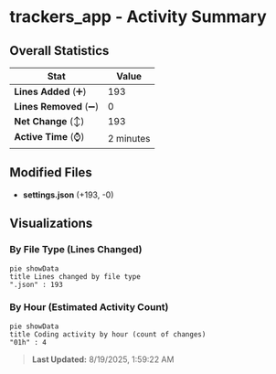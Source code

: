 # trackers_app - Activity Summary 

## Overall Statistics

| Stat                   | Value                                                             |
| ---------------------- | ----------------------------------------------------------------- |
| **Lines Added** (➕)   | 193                                          |
| **Lines Removed** (➖) | 0                                        |
| **Net Change** (↕)    | 193                |
| **Active Time** (⌚)   | 2 minutes |


## Modified Files
- **settings.json** (+193, -0)

## Visualizations

### By File Type (Lines Changed)

```mermaid
pie showData
title Lines changed by file type
".json" : 193
```

### By Hour (Estimated Activity Count)

```mermaid
pie showData
title Coding activity by hour (count of changes)
"01h" : 4
```


> **Last Updated:** 8/19/2025, 1:59:22 AM